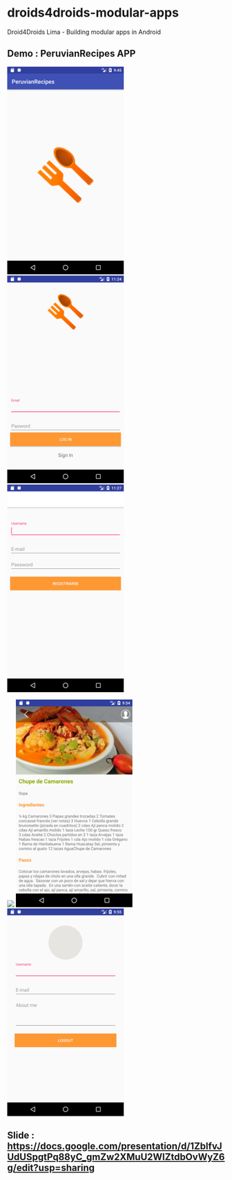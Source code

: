 # droids4droids-modular-apps
Droid4Droids Lima - Building modular apps in Android 

## Demo : PeruvianRecipes APP

<img src="./images/splash.png" height="480"> <img src="./images/home.png" height="480">  <img src="./images/sign_in1.png" height="480">

<img src="./images/recipes.png" height="480"> <img src="./images/recipe_details.png" height="480"> <img src="./images/profile.png" height="480">

## Slide : https://docs.google.com/presentation/d/1ZblfvJUdUSpgtPq88yC_gmZw2XMuU2WIZtdbOvWyZ6g/edit?usp=sharing
